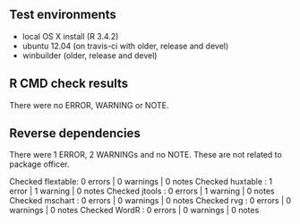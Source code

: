 ## Test environments

- local OS X install (R 3.4.2)
- ubuntu 12.04 (on travis-ci with older, release and devel) 
- winbuilder (older, release and devel)

## R CMD check results

There were no ERROR, WARNING or NOTE. 

## Reverse dependencies

There were 1 ERROR, 2 WARNINGs and no NOTE. These are not related to package officer.

Checked flextable: 0 errors | 0 warnings | 0 notes
Checked huxtable : 1 error  | 1 warning  | 0 notes
Checked jtools   : 0 errors | 1 warning  | 0 notes
Checked mschart  : 0 errors | 0 warnings | 0 notes
Checked rvg      : 0 errors | 0 warnings | 0 notes
Checked WordR    : 0 errors | 0 warnings | 0 notes

